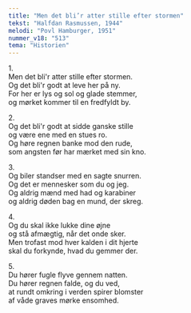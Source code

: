 ```yaml
---
title: "Men det bli’r atter stille efter stormen"
tekst: "Halfdan Rasmussen, 1944"
melodi: "Povl Hamburger, 1951"
nummer_v18: "513"
tema: "Historien"
---
```


1\.\
Men det bli'r atter stille efter stormen.\
Og det bli'r godt at leve her på ny.\
For her er lys og sol og glade stemmer,\
og mørket kommer til en fredfyldt by.

2\.\
Og det bli'r godt at sidde ganske stille\
og være ene med en stues ro.\
Og høre regnen banke mod den rude,\
som angsten før har mærket med sin kno.

3\.\
Og biler standser med en sagte snurren.\
Og det er mennesker som du og jeg.\
Og aldrig mænd med had og karabiner\
og aldrig døden bag en mund, der skreg.

4\.\
Og du skal ikke lukke dine øjne\
og stå afmægtig, når det onde sker.\
Men trofast mod hver kalden i dit hjerte\
skal du forkynde, hvad du gemmer der.

5\.\
Du hører fugle flyve gennem natten.\
Du hører regnen falde, og du ved,\
at rundt omkring i verden spirer blomster\
af våde graves mørke ensomhed.